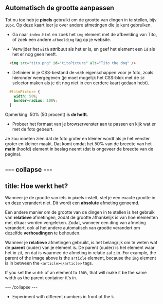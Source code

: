 ## Automatisch de grootte aanpassen

Tot nu toe heb je **pixels** gebruikt om de grootte van dingen in te stellen, bijv. `10px`. Op deze kaart leer je over andere afmetingen die je kunt gebruiken.

+ Ga naar `index.html` en zoek het `img` element met de afbeelding van Tito, of zoek een andere `afbeelding` tag op je website.

+ Verwijder het `with` attribuut als het er is, en geef het element een `id` als het er nog geen heeft.

```html
  <img src="tito.png" id="titoPicture" alt="Tito the dog" />
```

+ Definieer in je CSS-bestand de `with` eigenschappen voor je foto, zoals hieronder weergegeven (je moet mogelijk het CSS-blok met de `id` selector maken als je dit nog niet in een eerdere kaart gedaan hebt).

```css
  #titoPicture {
    width: 50%;
    border-radius: 100%;
  }
```

Opmerking: 50% (50 procent) is **de helft**.

+ Probeer het formaat van je browservenster aan te passen en kijk wat er met de foto gebeurt.

Je zou moeten zien dat de foto groter en kleiner wordt als je het venster groter en kleiner maakt. Dat komt omdat het 50% van de breedte van het **main** (hoofd) element in beslag neemt (dat is ongeveer de breedte van de pagina).

## \--- collapse \---

## title: Hoe werkt het?

Wanneer je de grootte van iets in pixels instelt, stel je een exacte grootte in en deze verandert niet. Dit wordt een **absolute** afmeting genoemd.

Een andere manier om de grootte van de dingen in te stellen is het gebruik van **relatieve** afmetingen, zodat de grootte afhankelijk is van hoe elementen met elkaar worden vergeleken. Zodat, wanneer een ding van afmeting verandert, ook al het andere automatisch van grootte verandert om dezelfde **verhoudingen** te behouden.

Wanneer je **relatieve** afmetingen gebruikt, is het belangrijk om te weten wat de **parent** (ouder) van je element is. De parent (ouder) is het element waar het in zit, en dat is waarmee de afmeting in relatie zal zijn. For example, the parent of the image above is the `article` element, because the `img` element is in between the `<article></article>` tags.

If you set the `width` of an element to `100%`, that will make it be the same width as the parent container it's in.

\--- /collapse \---

+ Experiment with different numbers in front of the `%`.